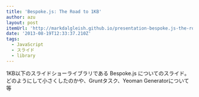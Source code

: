 ```yaml
---
title: 'Bespoke.js: The Road to 1KB'
author: azu
layout: post
itemUrl: 'http://markdalgleish.github.io/presentation-bespoke.js-the-road-to-1kb/'
date: '2013-08-19T12:33:37.210Z'
tags:
  - JavaScript
  - スライド
  - library
---
```

1KB以下のスライドショーライブラリである Bespoke.js についてのスライド。
どのようにして小さくしたのかや、Gruntタスク、Yeoman Generatorについて等
